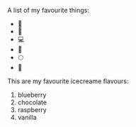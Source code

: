 A list of my favourite things:
* 🚗
* 🐉
* 💻
* 🥘
* 🌕
* 🚪

This are my favourite icecreame flavours:
1. blueberry
2. chocolate 
3. raspberry
4. vanilla


